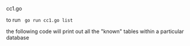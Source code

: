 cc1.go 

to run 
``` go run cc1.go list```

the following code will print out all the "known" tables within a particular database 

